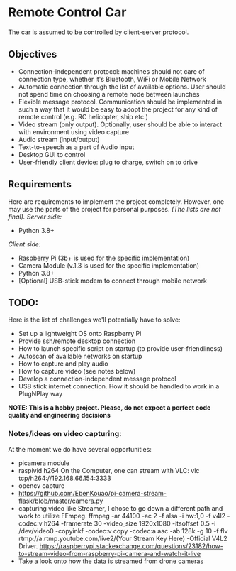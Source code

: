 # Remote Control Car

The car is assumed to be controlled by client-server protocol.

## Objectives

 - Connection-independent protocol: machines should not care of connection type, whether it's Bluetooth, WiFi or Mobile Network
 - Automatic connection through the list of available options. User should not spend time on choosing a remote node between launches
 - Flexible message protocol. Communication should be implemented in such a way that it would be easy to adopt the project for any kind of remote control (e.g. RC helicopter, ship etc.)
 - Video stream (only output). Optionally, user should be able to interact with environment using video capture 
 - Audio stream (input/output)
 - Text-to-speech as a part of Audio input
 - Desktop GUI to control
 - User-friendly client device: plug to charge, switch on to drive

## Requirements

Here are requirements to implement the project completely. However, one may use the parts of the project for personal purposes.
*(The lists are not final).
Server side:*
 - Python 3.8+

*Client side:*
 - Raspberry Pi (3b+ is used for the specific implementation)
 - Camera Module (v.1.3 is used for the specific implementation)
 - Python 3.8+
 - [Optional] USB-stick modem to connect through mobile network

## TODO:

Here is the list of challenges we'll potentially have to solve:

 - Set up a lightweight OS onto Raspberry Pi
 - Provide ssh/remote desktop connection
 - How to launch specific script on startup (to provide user-friendliness)
 - Autoscan of available networks on startup
 - How to capture and play audio
 - How to capture video (see notes below)
 - Develop a connection-independent message protocol
 - USB stick internet connection. How it should be handled to work in a PlugNPlay way

**NOTE: This is a hobby project. Please, do not expect a perfect code quality and engineering decisions**

### Notes/ideas on video capturing:

At the moment we do have several opportunities:
- picamera module
- raspivid h264 On the Computer, one can stream with VLC: vlc tcp/h264://192.168.66.154:3333
- opencv capture
- https://github.com/EbenKouao/pi-camera-stream-flask/blob/master/camera.py
- capturing video like Streamer, I chose to go down a different path and work to utilize FFmpeg. ffmpeg -ar 44100 -ac 2 -f alsa -i hw:1,0 -f v4l2 -codec:v h264 -framerate 30 -video_size 1920x1080 -itsoffset 0.5 -i /dev/video0 -copyinkf -codec:v copy -codec:a aac -ab 128k -g 10 -f flv rtmp://a.rtmp.youtube.com/live2/(Your Stream Key Here)
-Official V4L2 Driver. https://raspberrypi.stackexchange.com/questions/23182/how-to-stream-video-from-raspberry-pi-camera-and-watch-it-live
- Take a look onto how the data is streamed from drone cameras

 
